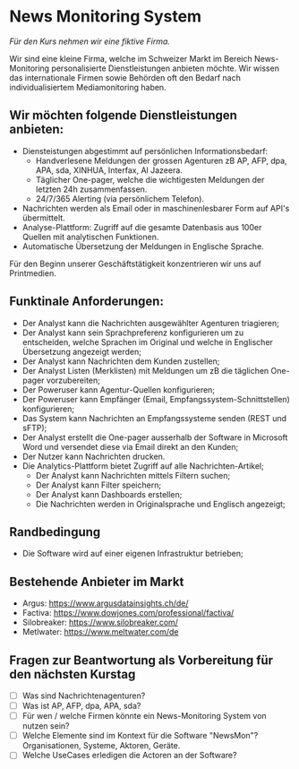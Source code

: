 # News Monitoring System

*Für den Kurs nehmen wir eine fiktive Firma.*

Wir sind eine kleine Firma, welche im Schweizer Markt im Bereich News-Monitoring personalisierte Dienstleistungen anbieten möchte. Wir wissen das internationale Firmen sowie Behörden oft den Bedarf nach individualisiertem Mediamonitoring haben.

##  Wir möchten folgende Dienstleistungen anbieten:
- Diensteistungen abgestimmt auf persönlichen Informationsbedarf:
  - Handverlesene Meldungen der grossen Agenturen zB AP, AFP, dpa, APA, sda, XINHUA, Interfax, Al Jazeera.
  - Täglicher One-pager, welche die wichtigesten Meldungen der letzten 24h zusammenfassen.
  - 24/7/365 Alerting (via persönlichem Telefon).
- Nachrichten werden als Email oder in maschinenlesbarer Form auf API's übermittelt.
- Analyse-Plattform: Zugriff auf die gesamte Datenbasis aus 100er Quellen mit analytischen Funktionen.
- Automatische Übersetzung der Meldungen in Englische Sprache.

Für den Beginn unserer Geschäftstätigkeit konzentrieren wir uns auf Printmedien.

## Funktinale Anforderungen:
- Der Analyst kann die Nachrichten ausgewählter Agenturen triagieren;
- Der Analyst kann sein Sprachpreferenz konfigurieren um zu entscheiden, welche Sprachen im Original und welche in Englischer Übersetzung angezeigt werden;
- Der Analyst kann Nachrichten dem Kunden zustellen;
- Der Analyst Listen (Merklisten) mit Meldungen um zB die täglichen One-pager vorzubereiten;
- Der Poweruser kann Agentur-Quellen konfigurieren;
- Der Poweruser kann Empfänger (Email, Empfangssystem-Schnittstellen) konfigurieren;
- Das System kann Nachrichten an Empfangssysteme senden (REST und sFTP);
- Der Analyst erstellt die One-pager ausserhalb der Software in Microsoft Word und versendet diese via Email direkt an den Kunden;
- Der Nutzer kann Nachrichten drucken.
- Die Analytics-Plattform bietet Zugriff auf alle Nachrichten-Artikel;
  - Der Analyst kann Nachrichten mittels Filtern suchen;
  - Der Analyst kann Filter speichern;
  - Der Analyst kann Dashboards erstellen;
  - Die Nachrichten werden in Originalsprache und Englisch angezeigt;

## Randbedingung
- Die Software wird auf einer eigenen Infrastruktur betrieben;

## Bestehende Anbieter im Markt
- Argus: https://www.argusdatainsights.ch/de/
- Factiva: https://www.dowjones.com/professional/factiva/
- Silobreaker: https://www.silobreaker.com/
- Metlwater: https://www.meltwater.com/de

## Fragen zur Beantwortung als Vorbereitung für den nächsten Kurstag
- [ ] Was sind Nachrichtenagenturen?
- [ ] Was ist AP, AFP, dpa, APA, sda?
- [ ] Für wen / welche Firmen könnte ein News-Monitoring System von nutzen sein?
- [ ] Welche Elemente sind im Kontext für die Software "NewsMon"? Organisationen, Systeme, Aktoren, Geräte.
- [ ] Welche UseCases erledigen die Actoren an der Software?

<!--
ADR
- Analyse-Komponente von Silobreaker
- Triage selber schreiben
--> 
